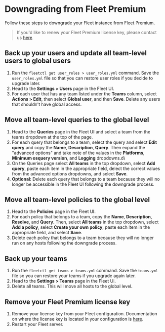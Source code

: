 # Downgrading from Fleet Premium

Follow these steps to downgrade your Fleet instance from Fleet Premium.

> If you'd like to renew your Fleet Premium license key, please contact us [here](https://fleetdm.com/company/contact).

## Back up your users and update all team-level users to global users

1. Run the `fleetctl get user_roles > user_roles.yml` command. Save the `user_roles.yml` file so that you can restore user roles if you decide to upgrade later.
2. Head to the **Settings > Users** page in the Fleet UI.
3. For each user that has any team listed under the **Teams** column, select **Actions > Edit**, then select **Global user**, and then **Save**. Delete any users that shouldn't have global access.

## Move all team-level queries to the global level

1. Head to the **Queries** page in the Fleet UI and select a team from the teams dropdown at the top of the page. 
2. For each query that belongs to a team, select the query and select **Edit query** and copy the **Name**, **Description**, **Query**. Then expand the "advanced options" and take note of the values in the **Platforms**, **Minimum osquery version**, and **Logging** dropdowns.d\
3. On the Queries page select **All teams** in the top dropdown, select **Add query**, paste each item in the appropriate field, delect the correct values from the advanced options dropdowns, and select **Save**.
4. **Optional:** Delete each query that belongs to a team because they will no longer be accessible in the Fleet UI following the downgrade process.

## Move all team-level policies to the global level

1. Head to the **Policies** page in the Fleet UI.
2. For each policy that belongs to a team, copy the **Name**, **Description**, **Resolve**, and **Query**. Then, select **All teams** in the top dropdown, select **Add a policy**, select **Create your own policy**, paste each item in the appropriate field, and select **Save**.
3. Delete each policy that belongs to a team because they will no longer run on any hosts following the downgrade process.

## Back up your teams

1. Run the `fleetctl get teams > teams.yml` command. Save the `teams.yml` file so you can restore your teams if you upgrade again later.
2. Head to the **Settings > Teams** page in the Fleet UI.
3. Delete all teams. This will move all hosts to the global level.

## Remove your Fleet Premium license key

1. Remove your license key from your Fleet configuration. Documentation on where the license key is located in your configuration is [here](https://fleetdm.com/docs/deploying/configuration#license).
2. Restart your Fleet server.



<meta name="title" value="Downgrading Fleet">
<meta name="navSection" value="Dig deeper">
<meta name="pageOrderInSection" value="2000">
